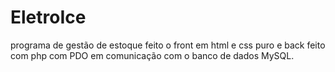 # EletroIce
programa de gestão de estoque feito o front em html e css puro e back feito com php com PDO em comunicação com o banco de dados MySQL.
